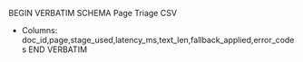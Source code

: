 BEGIN VERBATIM SCHEMA
Page Triage CSV
- Columns: doc_id,page,stage_used,latency_ms,text_len,fallback_applied,error_codes
END VERBATIM
